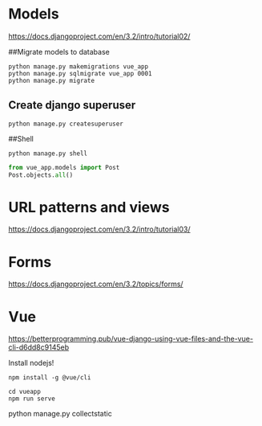 
# Models
https://docs.djangoproject.com/en/3.2/intro/tutorial02/

##Migrate models to database
```shell script
python manage.py makemigrations vue_app
python manage.py sqlmigrate vue_app 0001
python manage.py migrate
```

## Create django superuser
```shell script
python manage.py createsuperuser
```

##Shell
```shell script
python manage.py shell
```

```python
from vue_app.models import Post
Post.objects.all()
```

# URL patterns and views
https://docs.djangoproject.com/en/3.2/intro/tutorial03/

# Forms 
https://docs.djangoproject.com/en/3.2/topics/forms/

# Vue
https://betterprogramming.pub/vue-django-using-vue-files-and-the-vue-cli-d6dd8c9145eb

Install nodejs!

````shell script
npm install -g @vue/cli

cd vueapp
npm run serve
````

python manage.py collectstatic

